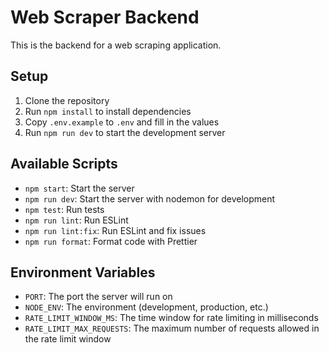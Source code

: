 # Web Scraper Backend

This is the backend for a web scraping application.

## Setup

1. Clone the repository
2. Run `npm install` to install dependencies
3. Copy `.env.example` to `.env` and fill in the values
4. Run `npm run dev` to start the development server

## Available Scripts

- `npm start`: Start the server
- `npm run dev`: Start the server with nodemon for development
- `npm test`: Run tests
- `npm run lint`: Run ESLint
- `npm run lint:fix`: Run ESLint and fix issues
- `npm run format`: Format code with Prettier

## Environment Variables

- `PORT`: The port the server will run on
- `NODE_ENV`: The environment (development, production, etc.)
- `RATE_LIMIT_WINDOW_MS`: The time window for rate limiting in milliseconds
- `RATE_LIMIT_MAX_REQUESTS`: The maximum number of requests allowed in the rate limit window